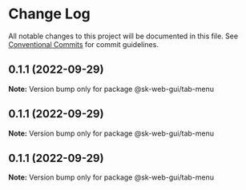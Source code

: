 # Change Log

All notable changes to this project will be documented in this file.
See [Conventional Commits](https://conventionalcommits.org) for commit guidelines.

## 0.1.1 (2022-09-29)

**Note:** Version bump only for package @sk-web-gui/tab-menu





## 0.1.1 (2022-09-29)

**Note:** Version bump only for package @sk-web-gui/tab-menu





## 0.1.1 (2022-09-29)

**Note:** Version bump only for package @sk-web-gui/tab-menu
